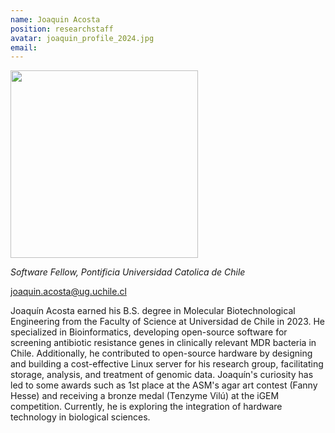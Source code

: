 ```yaml
---
name: Joaquin Acosta
position: researchstaff
avatar: joaquin_profile_2024.jpg
email: 
---
```


<img width="300" src="{{site.baseurl}}/images/people/{{page.avatar}}" data-action="zoom">

_Software Fellow, Pontificia Universidad Catolica de Chile_<br>

<i class="fa fa-envelope-o"></i> joaquin.acosta@ug.uchile.cl

Joaquín Acosta earned his B.S. degree in Molecular Biotechnological Engineering from the Faculty of Science at Universidad de Chile in 2023. He specialized in Bioinformatics, developing open-source software for screening antibiotic resistance genes in clinically relevant MDR bacteria in Chile. Additionally, he contributed to open-source hardware by designing and building a cost-effective Linux server for his research group, facilitating storage, analysis, and treatment of genomic data. Joaquín's curiosity has led to some awards such as 1st place at the ASM's agar art contest (Fanny Hesse) and receiving a bronze medal (Tenzyme Vilú) at the iGEM competition. Currently, he is exploring the integration of hardware technology in biological sciences.